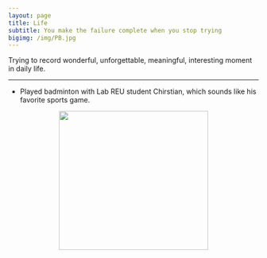 ```yaml
---
layout: page
title: Life
subtitle: You make the failure complete when you stop trying
bigimg: /img/PB.jpg
---
```


Trying to record wonderful, unforgettable, meaningful, interesting moment in daily life.

<hr>

* Played badminton with Lab REU student Chirstian, which sounds like his favorite sports game.

<p align="center">
  <img width="300" height="280" src="https://i.imgur.com/PDeCKkb.jpg">
</p>

